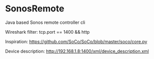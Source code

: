 SonosRemote
===========

Java based Sonos remote controller cli


Wireshark filter: tcp.port == 1400 && http

Inspiration: https://github.com/SoCo/SoCo/blob/master/soco/core.py

Device description: http://192.168.1.8:1400/xml/device_description.xml
